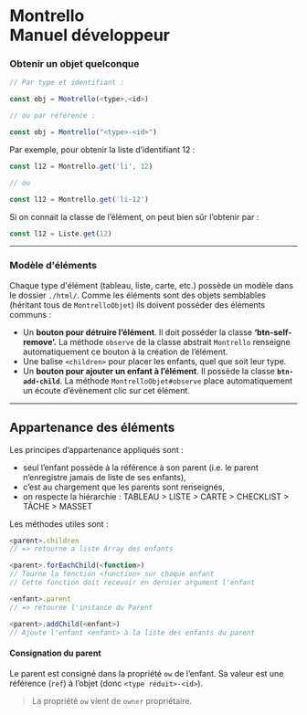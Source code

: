 # Montrello<br/>Manuel développeur



### Obtenir un objet quelconque

~~~javascript
// Par type et identifiant :

const obj = Montrello(<type>,<id>)

// ou par référence :

const obj = Montrello("<type>-<id>")
~~~



Par exemple, pour obtenir la liste d’identifiant 12 :

~~~javascript
const l12 = Montrello.get('li', 12)

// ou

const l12 = Montrello.get('li-12')
~~~



Si on connait la classe de l’élément, on peut bien sûr l’obtenir par :

~~~javascript
const l12 = Liste.get(12)
~~~

---

<a div="modele-element"></a>

### Modèle d'éléments

Chaque type d'élément (tableau, liste, carte, etc.) possède un modèle dans le dossier `./html/`. Comme les éléments sont des objets semblables (héritant tous de `MontrelloObjet`) ils doivent posséder des éléments communs :

* Un **bouton pour détruire l’élément**. Il doit posséder la classe **‘btn-self-remove’.** La méthode `observe` de la classe abstrait `Montrello` renseigne automatiquement ce bouton à la création de l’élément.
* Une balise `<children>` pour placer les enfants, quel que soit leur type.
* Un **bouton pour ajouter un enfant à l’élément**. Il possède la classe **`btn-add-child`**. La méthode `MontrelloObjet#observe` place automatiquement un écoute d’évènement clic sur cet élément.

---

<a div="ownership-element"></a>

## Appartenance des éléments

Les principes d’appartenance appliqués sont :

* seul l’enfant possède à la référence à son parent (i.e. le parent n’enregistre jamais de liste de ses enfants), 
* c’est au chargement que les parents sont renseignés,
* on respecte la hiérarchie : TABLEAU > LISTE > CARTE > CHECKLIST > TÂCHE > MASSET



Les méthodes utiles sont :

~~~javascript
<parent>.children 
// => retourne a liste Array des enfants

<parent>.forEachChild(<function>)
// Tourne la fonction <function> sur chaque enfant
// Cette fonction doit recevoir en dernier argument l'enfant

<enfant>.parent
// => retourne l'instance du Parent

<parent>.addChild(<enfant>)
// Ajoute l'enfant <enfant> à la liste des enfants du parent
~~~



#### Consignation du parent

Le parent est consigné dans la propriété `ow` de l’enfant. Sa valeur est une référence (`ref`) à l’objet (donc `<type réduit>-<id>`).

> La propriété `ow` vient de `owner` propriétaire.
